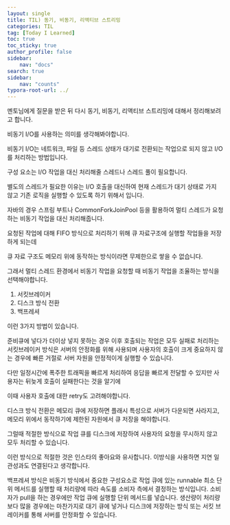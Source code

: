 ```yaml
---
layout: single
title: TIL) 동기, 비동기, 리액티브 스트리밍
categories: TIL
tag: [Today I Learned]
toc: true
toc_sticky: true
author_profile: false
sidebar:
    nav: "docs"
search: true
sidebar:
    nav: "counts"
typora-root-url: ../
---
```


멘토님에게 질문을 받은 뒤 다시 동기, 비동기, 리액티브 스트리밍에 대해서 정리해보려고 합니다.



비동기 I/O를 사용하는 의미를 생각해봐야합니다.

비동기 I/O는 네트워크, 파일 등 스레드 상태가 대기로 전환되는 작업으로 되지 않고 I/O를 처리하는 방법입니다.

구성 요소는 I/O 작업을 대신 처리해줄 스레드나 스레드 풀이 필요합니다.

별도의 스레드가 필요한 이유는 I/O 호출을 대신하여 현재 스레드가 대기 상태로 가지 않고 기존 로직을 실행할 수 있도록 하기 위해서 입니다.

자바의 경우 스프링 부트나 CommonForkJoinPool 등을 활용하여 멀티 스레드가 요청하는 비동기 작업을 대신 처리해줍니다.



요청된 작업에 대해 FIFO 방식으로 처리하기 위해 큐 자료구조에 실행할 작업들을 저장하게 되는데

큐 자료 구조도 메모리 위에 동작하는 방식이라면 무제한으로 쌓을 수 없습니다.

그래서 멀티 스레드 환경에서 비동기 작업을 요청할 때 비동기 작업을 조율하는 방식을 선택해야합니다.

1. 서킷브레이커
2. 디스크 방식 전환
3. 백프레셔

이런 3가지 방법이 있습니다.

준비큐에 넣다가 더이상 넣지 못하는 경우 이후 호출되는 작업은 모두 실패로 처리하는 서킷브레이커 방식은 서버의 안정화를 위해 사용되며 사용자의 호출이 크게 중요하지 않는 경우에 빠른 거절로 서버 자원을 안정적이게 실행할 수 있습니다.

다만 일정시간에 폭주한 트래픽을 빠르게 처리하여 응답을 빠르게 전달할 수 있지만 사용자는 뒤늦게 호출이 실패한다는 것을 알기에

이때 사용자 호출에 대한 retry도 고려해야합니다.



디스크 방식 전환은 메모리 큐에 저장하면 플래시 특성으로 서버가 다운되면 사라지고, 메모리 위에서 동작하기에 제한된 자원에서 큐 저장을 해야합니다.

그럴때 적절한 방식으로 작업 큐를 디스크에 저장하여 사용자의 요청을 무시하지 않고 모두 처리할 수 있습니다.

이런 방식으로 적절한 것은 인스타의 좋아요와 유사합니다. 이방식을 사용하면 지연 일관성과도 연결된다고 생각합니다.



백프레셔 방식은 비동기 방식에서 중요한 구성요소로 작업 큐에 있는 runnable 최소 단위 메서드를 실행할 때 처리량에 따라 속도를 소비자 측에서 결정하는 방식입니다. 소비자가 pull을 하는 경우에만 작업 큐에 실행할 단위 메서드를 넣습니다.
생산량이 처리량 보다 많을 경우에는 마찬가지로 대기 큐에 넣거나 디스크에 저장하는 방식 또는 서킷 브레이커를 통해 서버를 안정화할 수 있습니다.
